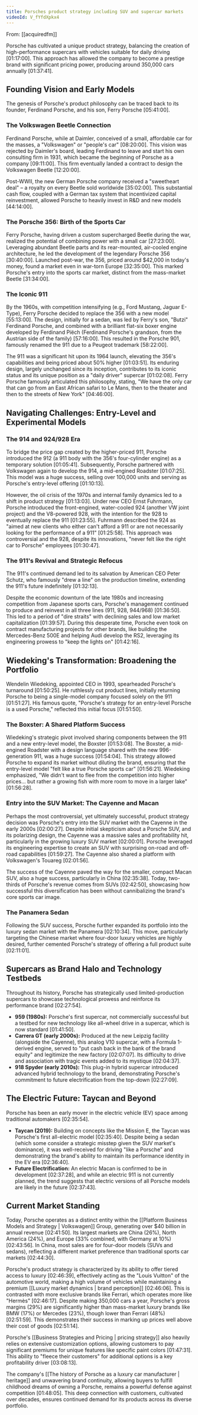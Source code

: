 ```yaml
---
title: Porsches product strategy including SUV and supercar markets
videoId: V_fYfdXpkx4
---
```


From: [[acquiredfm]] <br/> 

Porsche has cultivated a unique product strategy, balancing the creation of high-performance supercars with vehicles suitable for daily driving <a class="yt-timestamp" data-t="01:17:00">[01:17:00]</a>. This approach has allowed the company to become a prestige brand with significant pricing power, producing around 350,000 cars annually <a class="yt-timestamp" data-t="01:37:41">[01:37:41]</a>.

## Founding Vision and Early Models

The genesis of Porsche's product philosophy can be traced back to its founder, Ferdinand Porsche, and his son, Ferry Porsche <a class="yt-timestamp" data-t="05:41:00">[05:41:00]</a>.

### The Volkswagen Beetle Connection
Ferdinand Porsche, while at Daimler, conceived of a small, affordable car for the masses, a "Volkswagen" or "people's car" <a class="yt-timestamp" data-t="08:20:00">[08:20:00]</a>. This vision was rejected by Daimler's board, leading Ferdinand to leave and start his own consulting firm in 1931, which became the beginning of Porsche as a company <a class="yt-timestamp" data-t="09:11:00">[09:11:00]</a>. This firm eventually landed a contract to design the Volkswagen Beetle <a class="yt-timestamp" data-t="12:20:00">[12:20:00]</a>.

Post-WWII, the new German Porsche company received a "sweetheart deal" – a royalty on every Beetle sold worldwide <a class="yt-timestamp" data-t="35:02:00">[35:02:00]</a>. This substantial cash flow, coupled with a German tax system that incentivized capital reinvestment, allowed Porsche to heavily invest in R&D and new models <a class="yt-timestamp" data-t="44:14:00">[44:14:00]</a>.

### The Porsche 356: Birth of the Sports Car
Ferry Porsche, having driven a custom supercharged Beetle during the war, realized the potential of combining power with a small car <a class="yt-timestamp" data-t="27:23:00">[27:23:00]</a>. Leveraging abundant Beetle parts and its rear-mounted, air-cooled engine architecture, he led the development of the legendary Porsche 356 <a class="yt-timestamp" data-t="30:40:00">[30:40:00]</a>. Launched post-war, the 356, priced around $42,000 in today's money, found a market even in war-torn Europe <a class="yt-timestamp" data-t="32:35:00">[32:35:00]</a>. This marked Porsche's entry into the sports car market, distinct from the mass-market Beetle <a class="yt-timestamp" data-t="31:34:00">[31:34:00]</a>.

### The Iconic 911
By the 1960s, with competition intensifying (e.g., Ford Mustang, Jaguar E-Type), Ferry Porsche decided to replace the 356 with a new model <a class="yt-timestamp" data-t="55:13:00">[55:13:00]</a>. The design, initially for a sedan, was led by Ferry's son, "Butzi" Ferdinand Porsche, and combined with a brilliant flat-six boxer engine developed by Ferdinand Piëch (Ferdinand Porsche's grandson, from the Austrian side of the family) <a class="yt-timestamp" data-t="57:16:00">[57:16:00]</a>. This resulted in the Porsche 901, famously renamed the 911 due to a Peugeot trademark <a class="yt-timestamp" data-t="58:22:00">[58:22:00]</a>.

The 911 was a significant hit upon its 1964 launch, elevating the 356's capabilities and being priced about 50% higher <a class="yt-timestamp" data-t="01:03:51">[01:03:51]</a>. Its enduring design, largely unchanged since its inception, contributes to its iconic status and its unique position as a "daily driver" supercar <a class="yt-timestamp" data-t="01:02:08">[01:02:08]</a>. Ferry Porsche famously articulated this philosophy, stating, "We have the only car that can go from an East African safari to Le Mans, then to the theater and then to the streets of New York" <a class="yt-timestamp" data-t="04:46:00">[04:46:00]</a>.

## Navigating Challenges: Entry-Level and Experimental Models

### The 914 and 924/928 Era
To bridge the price gap created by the higher-priced 911, Porsche introduced the 912 (a 911 body with the 356's four-cylinder engine) as a temporary solution <a class="yt-timestamp" data-t="01:05:41">[01:05:41]</a>. Subsequently, Porsche partnered with Volkswagen again to develop the 914, a mid-engined Roadster <a class="yt-timestamp" data-t="01:07:25">[01:07:25]</a>. This model was a huge success, selling over 100,000 units and serving as Porsche's entry-level offering <a class="yt-timestamp" data-t="01:10:13">[01:10:13]</a>.

However, the oil crisis of the 1970s and internal family dynamics led to a shift in product strategy <a class="yt-timestamp" data-t="01:13:03">[01:13:03]</a>. Under new CEO Ernst Fuhrmann, Porsche introduced the front-engined, water-cooled 924 (another VW joint project) and the V8-powered 928, with the intention for the 928 to eventually replace the 911 <a class="yt-timestamp" data-t="01:23:55">[01:23:55]</a>. Fuhrmann described the 924 as "aimed at new clients who either can't afford a 911 or are not necessarily looking for the performance of a 911" <a class="yt-timestamp" data-t="01:25:58">[01:25:58]</a>. This approach was controversial and the 928, despite its innovations, "never felt like the right car to Porsche" employees <a class="yt-timestamp" data-t="01:30:47">[01:30:47]</a>.

### The 911's Revival and Strategic Refocus
The 911's continued demand led to its salvation by American CEO Peter Schutz, who famously "drew a line" on the production timeline, extending the 911's future indefinitely <a class="yt-timestamp" data-t="01:32:13">[01:32:13]</a>.

Despite the economic downturn of the late 1980s and increasing competition from Japanese sports cars, Porsche's management continued to produce and reinvest in all three lines (911, 928, 944/968) <a class="yt-timestamp" data-t="01:36:50">[01:36:50]</a>. This led to a period of "dire straits" with declining sales and low market capitalization <a class="yt-timestamp" data-t="01:39:57">[01:39:57]</a>. During this desperate time, Porsche even took on contract manufacturing projects for other brands, like building the Mercedes-Benz 500E and helping Audi develop the RS2, leveraging its engineering prowess to "keep the lights on" <a class="yt-timestamp" data-t="01:42:16">[01:42:16]</a>.

## Wiedeking's Transformation: Broadening the Portfolio

Wendelin Wiedeking, appointed CEO in 1993, spearheaded Porsche's turnaround <a class="yt-timestamp" data-t="01:50:25">[01:50:25]</a>. He ruthlessly cut product lines, initially returning Porsche to being a single-model company focused solely on the 911 <a class="yt-timestamp" data-t="01:51:27">[01:51:27]</a>. His famous quote, "Porsche's strategy for an entry-level Porsche is a used Porsche," reflected this initial focus <a class="yt-timestamp" data-t="01:51:50">[01:51:50]</a>.

### The Boxster: A Shared Platform Success
Wiedeking's strategic pivot involved sharing components between the 911 and a new entry-level model, the Boxster <a class="yt-timestamp" data-t="01:53:08">[01:53:08]</a>. The Boxster, a mid-engined Roadster with a design language shared with the new 996-generation 911, was a huge success <a class="yt-timestamp" data-t="01:54:04">[01:54:04]</a>. This strategy allowed Porsche to expand its market without diluting the brand, ensuring that the entry-level model "felt like a true Porsche sports car" <a class="yt-timestamp" data-t="01:56:21">[01:56:21]</a>. Wiedeking emphasized, "We didn't want to flee from the competition into higher prices... but rather a growing fish with more room to move in a larger lake" <a class="yt-timestamp" data-t="01:56:28">[01:56:28]</a>.

### Entry into the SUV Market: The Cayenne and Macan
Perhaps the most controversial, yet ultimately successful, product strategy decision was Porsche's entry into the SUV market with the Cayenne in the early 2000s <a class="yt-timestamp" data-t="02:00:27">[02:00:27]</a>. Despite initial skepticism about a Porsche SUV, and its polarizing design, the Cayenne was a massive sales and profitability hit, particularly in the growing luxury SUV market <a class="yt-timestamp" data-t="02:00:01">[02:00:01]</a>. Porsche leveraged its engineering expertise to create an SUV with surprising on-road and off-road capabilities <a class="yt-timestamp" data-t="01:59:27">[01:59:27]</a>. The Cayenne also shared a platform with Volkswagen's Touareg <a class="yt-timestamp" data-t="02:01:56">[02:01:56]</a>.

The success of the Cayenne paved the way for the smaller, compact Macan SUV, also a huge success, particularly in China <a class="yt-timestamp" data-t="02:35:38">[02:35:38]</a>. Today, two-thirds of Porsche's revenue comes from SUVs <a class="yt-timestamp" data-t="02:42:50">[02:42:50]</a>, showcasing how successful this diversification has been without cannibalizing the brand's core sports car image.

### The Panamera Sedan
Following the SUV success, Porsche further expanded its portfolio into the luxury sedan market with the Panamera <a class="yt-timestamp" data-t="02:10:34">[02:10:34]</a>. This move, particularly targeting the Chinese market where four-door luxury vehicles are highly desired, further cemented Porsche's strategy of offering a full product suite <a class="yt-timestamp" data-t="02:11:01">[02:11:01]</a>.

## Supercars as Brand Halo and Technology Testbeds

Throughout its history, Porsche has strategically used limited-production supercars to showcase technological prowess and reinforce its performance brand <a class="yt-timestamp" data-t="02:27:54">[02:27:54]</a>.

*   **959 (1980s):** Porsche's first supercar, not commercially successful but a testbed for new technology like all-wheel drive in a supercar, which is now standard <a class="yt-timestamp" data-t="01:41:50">[01:41:50]</a>.
*   **Carrera GT (early 2000s):** Produced at the new Leipzig facility (alongside the Cayenne), this analog V10 supercar, with a Formula 1-derived engine, served to "put cash back in the bank of the brand equity" and legitimize the new factory <a class="yt-timestamp" data-t="02:07:07">[02:07:07]</a>. Its difficulty to drive and association with tragic events added to its mystique <a class="yt-timestamp" data-t="02:04:37">[02:04:37]</a>.
*   **918 Spyder (early 2010s):** This plug-in hybrid supercar introduced advanced hybrid technology to the brand, demonstrating Porsche's commitment to future electrification from the top-down <a class="yt-timestamp" data-t="02:27:09">[02:27:09]</a>.

## The Electric Future: Taycan and Beyond

Porsche has been an early mover in the electric vehicle (EV) space among traditional automakers <a class="yt-timestamp" data-t="02:35:54">[02:35:54]</a>.

*   **Taycan (2019):** Building on concepts like the Mission E, the Taycan was Porsche's first all-electric model <a class="yt-timestamp" data-t="02:35:40">[02:35:40]</a>. Despite being a sedan (which some consider a strategic misstep given the SUV market's dominance), it was well-received for driving "like a Porsche" and demonstrating the brand's ability to maintain its performance identity in the EV era <a class="yt-timestamp" data-t="02:36:40">[02:36:40]</a>.
*   **Future Electrification:** An electric Macan is confirmed to be in development <a class="yt-timestamp" data-t="02:37:28">[02:37:28]</a>, and while an electric 911 is not currently planned, the trend suggests that electric versions of all Porsche models are likely in the future <a class="yt-timestamp" data-t="02:37:43">[02:37:43]</a>.

## Current Market Standing

Today, Porsche operates as a distinct entity within the [[Platform Business Models and Strategy | Volkswagen]] Group, generating over $40 billion in annual revenue <a class="yt-timestamp" data-t="02:41:50">[02:41:50]</a>. Its largest markets are China (26%), North America (24%), and Europe (33% combined, with Germany at 10%) <a class="yt-timestamp" data-t="02:43:56">[02:43:56]</a>. In China, most sales are for four-door models (SUVs and sedans), reflecting a different market preference than traditional sports car markets <a class="yt-timestamp" data-t="02:44:30">[02:44:30]</a>.

Porsche's product strategy is characterized by its ability to offer tiered access to luxury <a class="yt-timestamp" data-t="02:46:39">[02:46:39]</a>, effectively acting as the "Louis Vuitton" of the automotive world, making a high volume of vehicles while maintaining a premium [[Luxury market dynamics | brand perception]] <a class="yt-timestamp" data-t="02:46:06">[02:46:06]</a>. This is contrasted with more exclusive brands like Ferrari, which operates more like "Hermès" <a class="yt-timestamp" data-t="02:46:17">[02:46:17]</a>. Despite making 350,000 cars a year, Porsche's gross margins (29%) are significantly higher than mass-market luxury brands like BMW (17%) or Mercedes (23%), though lower than Ferrari (48%) <a class="yt-timestamp" data-t="02:51:59">[02:51:59]</a>. This demonstrates their success in marking up prices well above their cost of goods <a class="yt-timestamp" data-t="02:51:14">[02:51:14]</a>.

Porsche's [[Business Strategies and Pricing | pricing strategy]] also heavily relies on extensive customization options, allowing customers to pay significant premiums for unique features like specific paint colors <a class="yt-timestamp" data-t="01:47:31">[01:47:31]</a>. This ability to "fleece their customers" for additional options is a key profitability driver <a class="yt-timestamp" data-t="03:08:13">[03:08:13]</a>.

The company's [[The history of Porsche as a luxury car manufacturer | heritage]] and unwavering brand continuity, allowing buyers to fulfill childhood dreams of owning a Porsche, remains a powerful defense against competition <a class="yt-timestamp" data-t="01:48:05">[01:48:05]</a>. This deep connection with customers, cultivated over decades, ensures continued demand for its products across its diverse portfolio.